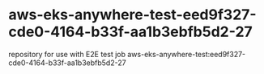 # aws-eks-anywhere-test-eed9f327-cde0-4164-b33f-aa1b3ebfb5d2-27
repository for use with E2E test job aws-eks-anywhere-test:eed9f327-cde0-4164-b33f-aa1b3ebfb5d2-27
